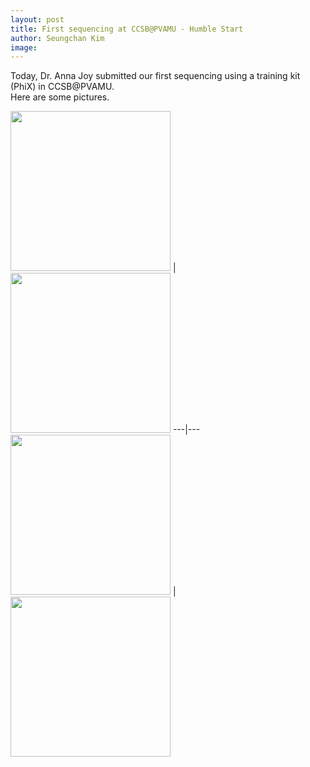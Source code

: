 ```yaml
---
layout: post
title: First sequencing at CCSB@PVAMU - Humble Start
author: Seungchan Kim
image: 
---
```


Today, Dr. Anna Joy submitted our first sequencing using a training kit (PhiX) in CCSB@PVAMU.  
Here are some pictures.


<img style="width:256px;" src="{{ '/images/blog/2018-04-06-first-sequencing/ccsb_firstseq1.jpg' | relative_url }}"/> | <img style="width:256px;" src="{{ '/images/blog/2018-04-06-first-sequencing/ccsb_firstseq2.jpg' | relative_url }}"/>
---|---
<img style="width:256px;" src="{{ '/images/blog/2018-04-06-first-sequencing/ccsb_firstseq3.jpg' | relative_url }}"/> | <img style="width:256px;" src="{{ '/images/blog/2018-04-06-first-sequencing/ccsb_firstseq4.jpg' | relative_url }}"/>
